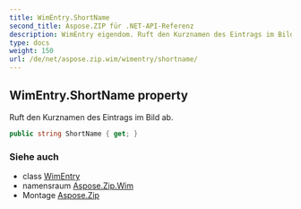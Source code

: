 ```yaml
---
title: WimEntry.ShortName
second_title: Aspose.ZIP für .NET-API-Referenz
description: WimEntry eigendom. Ruft den Kurznamen des Eintrags im Bild ab.
type: docs
weight: 150
url: /de/net/aspose.zip.wim/wimentry/shortname/
---
```

## WimEntry.ShortName property

Ruft den Kurznamen des Eintrags im Bild ab.

```csharp
public string ShortName { get; }
```

### Siehe auch

* class [WimEntry](../)
* namensraum [Aspose.Zip.Wim](../../wimentry/)
* Montage [Aspose.Zip](../../../)


